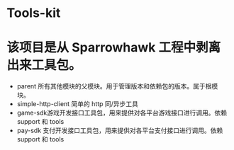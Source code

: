 Tools-kit 
===================================
# 该项目是从 Sparrowhawk 工程中剥离出来工具包。
 + parent  所有其他模块的父模块。用于管理版本和依赖包的版本。属于根模块。
 + simple-http-client 简单的 http 同/异步工具 
 + game-sdk游戏开发接口工具包，用来提供对各平台游戏接口进行调用。依赖 support 和 tools
 + pay-sdk 支付开发接口工具包，用来提供对各平台支付接口进行调用。依赖 support 和 tools

